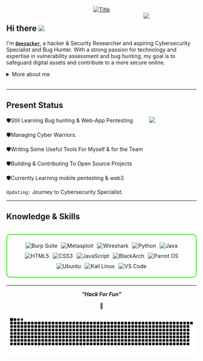 

<div align="center">
  <a href="https://git.io/typing-svg">
  <img src="https://readme-typing-svg.herokuapp.com?font=Architects+Daughter&color=%2338C2FF&size=50&center=true&vCenter=true&height=60&width=600&lines=Hi!+I'm+Deezacker+%3C3;Welcome+to+my+profile!" alt="Title"></img>
  </a>
</div>


<img width="28%" align='right' src="https://mir-s3-cdn-cf.behance.net/project_modules/source/06f21a161921919.63cd7887d0a70.gif">


<h2 align="left">
  Hi there
  <img src="https://media2.giphy.com/media/v1.Y2lkPTc5MGI3NjExcXU1cXd6a3kwMWZma3ZsZWswY2pkcXJlN2t4dGJoN3ZocjFpamxhMyZlcD12MV9pbnRlcm5hbF9naWZfYnlfaWQmY3Q9cw/oOylMv2oLDxcxGzYn6/giphy.gif" width="29px"/>
</h2>

I'm **[`Deezacker`](https://www.youtube.com/deezacker)**, a hacker & Security Researcher and aspiring Cybersecurity Specialist and Bug Hunter. With a strong passion for technology and expertise in vulnerability assessment and bug hunting, my goal is to safeguard digital assets and contribute to a more secure online.


<details>
  <summary>More about me</summary>

- **Name**: Deezacker
- **From**: India
- **Bug Hunter** | **Security Researcher** | **Penetration tester**
- i have experience in **Cracking**,**Reverse Engineering**,**Web-App Penetration testing**,**Social engineering**
- Improving knowledge in **Webapp Vulnerabilities**
- Lifelong learner — always exploring **everything**


</details>
<br>

---

<h2 id="present_status"> Present Status </h3>

<img width="25%" align='right' src="https://giffiles.alphacoders.com/156/15675.gif">

🛡️Still Learning Bug hunting & Web-App Pentesting.

🛡️Managing Cyber Warriors.

🛡️Writing Some Useful Tools For Myself & for the Team

🛡️Building & Contributing To Open Source Projects

🛡️Currently Learning mobile pentesting & web3 

`Updating:`  Journey to Cybersecurity Specialist.

---

<h2 id="knowledge_skills" align=''> Knowledge & Skills </h2>

<br>

<div style="border: 2px solid #22F700; border-radius: 10px; padding: 20px; margin-bottom: 20px;">
  <div align="left" style="display: flex; flex-wrap: wrap; justify-content: center; gap: 10px;">
      <img src="https://img.shields.io/badge/Burp_Suite-FF6633?style=for-the-badge&logo=burp-suite&color=000000" alt="Burp Suite" />
      <img src="https://img.shields.io/badge/Metasploit-008C8C?style=for-the-badge&logo=metasploit&color=000000" alt="Metasploit" />
      <img src="https://img.shields.io/badge/Wireshark-009639?style=for-the-badge&logo=wireshark&color=000000" alt="Wireshark" />
      <img src="https://img.shields.io/badge/Python-3776AB?style=for-the-badge&logo=python&color=000000" alt="Python" />
      <img src="https://img.shields.io/badge/Java-007396?style=for-the-badge&logo=java&color=000000" alt="Java" />
      <img src="https://img.shields.io/badge/HTML5-5D4B6C?style=for-the-badge&logo=html5&color=000000" alt="HTML5" />
      <img src="https://img.shields.io/badge/CSS3-2965F1?style=for-the-badge&logo=css3&color=000000" alt="CSS3" />
      <img src="https://img.shields.io/badge/JavaScript-F7DF1E?style=for-the-badge&logo=javascript&color=000000" alt="JavaScript" />
      <img src="https://img.shields.io/badge/BlackArch-0A0A0A?style=for-the-badge&logo=blackarch&color=000000" alt="BlackArch" />
      <img src="https://img.shields.io/badge/Parrot_OS-2E8E8F?style=for-the-badge&logo=parrot&color=000000" alt="Parrot OS" />
      <img src="https://img.shields.io/badge/Ubuntu-E95420?style=for-the-badge&logo=ubuntu&color=000000" alt="Ubuntu" />
      <img src="https://img.shields.io/badge/Kali_Linux-557C94?style=for-the-badge&logo=kali-linux&color=000000" alt="Kali Linux" />
      <img src="https://img.shields.io/badge/VS_Code-007ACC?style=for-the-badge&logo=visual-studio-code&color=000000" alt="VS Code" />
  </div>
</div>

---



<p align="center">
  <b><i>"Hack For Fun"</i></b>
</p>
<p align="center">
<a>🔴</a>
</p>
<p align="center">
  <img src="https://github.com/caerlower/caerlower/blob/output/github-contribution-grid-snake.svg" alt="snake animation" />
</p>
